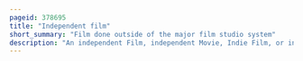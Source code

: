 ```yaml
---
pageid: 378695
title: "Independent film"
short_summary: "Film done outside of the major film studio system"
description: "An independent Film, independent Movie, Indie Film, or indie Movie is a Feature Film or short Film that is produced outside the major Film Studio System in Addition to being produced and distributed by independent Entertainment Companies. Independent Films are sometimes distinguishable by their Content and Style and how the creative Vision is realized by the Filmmakers. Sometimes independent Films are made with considerably smaller Budgets than major Studio Films."
---
```

